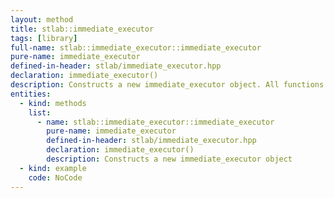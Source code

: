 ```yaml
---
layout: method
title: stlab::immediate_executor
tags: [library]
full-name: stlab::immediate_executor::immediate_executor
pure-name: immediate_executor
defined-in-header: stlab/immediate_executor.hpp 
declaration: immediate_executor()
description: Constructs a new immediate_executor object. All functions that are passed to an instance of this class are executed immediately.
entities:
  - kind: methods
    list:
      - name: stlab::immediate_executor::immediate_executor
        pure-name: immediate_executor
        defined-in-header: stlab/immediate_executor.hpp 
        declaration: immediate_executor()
        description: Constructs a new immediate_executor object
  - kind: example
    code: NoCode
---
```

